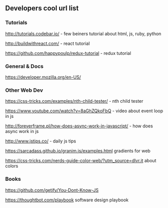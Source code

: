 ## Developers cool url list

### Tutorials

http://tutorials.codebar.io/ - few beiners tutorial about html, js, ruby, python

http://buildwithreact.com/ - react tutorial

https://github.com/happypoulp/redux-tutorial - redux tutorial


### General & Docs

https://developer.mozilla.org/en-US/ 


### Other Web Dev

https://css-tricks.com/examples/nth-child-tester/ - nth child tester

https://www.youtube.com/watch?v=8aGhZQkoFbQ - video about event loop in js

http://foreverframe.pl/how-does-async-work-in-javascript/ - how does async work in js

http://www.jstips.co/ - daily js tips

https://sarcadass.github.io/granim.js/examples.html  gradients for web

https://css-tricks.com/nerds-guide-color-web/?utm_source=dlvr.it about colors


### Books

https://github.com/getify/You-Dont-Know-JS

https://thoughtbot.com/playbook software design playbook 

